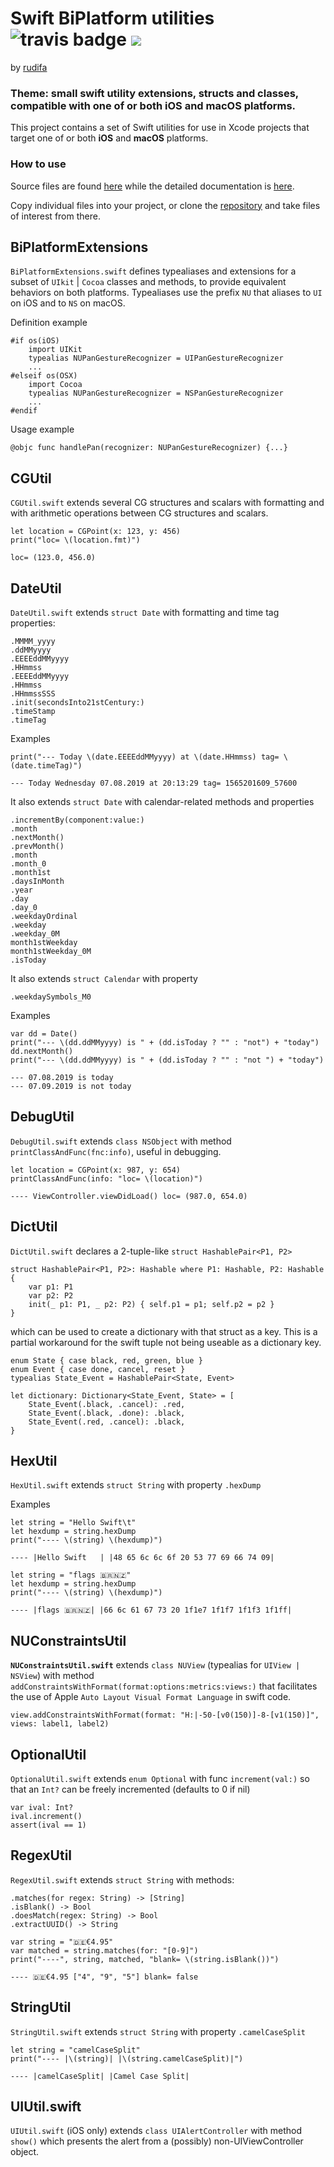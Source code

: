 #  Swift BiPlatform utilities  &nbsp;&nbsp; ![travis badge](https://travis-ci.org/rudifa/SwiftUtilBiP.svg?branch=master)  ![](https://github.com/actions/SwiftUtilBiP/workflows/.github/workflows/main.yml/badge.svg)


by [rudifa](https://github.com/rudifa)

### Theme: small swift utility extensions, structs and classes, compatible with one of or both **iOS** and **macOS** platforms.

This project contains a set of Swift utilities for use in Xcode projects that target one of or both **iOS** and **macOS** platforms.

### How to use

Source files are found [here](https://github.com/rudifa/SwiftUtilBiP/tree/master/Shared/Util) while the detailed documentation is [here](https://rudifa.github.io/SwiftUtilBiP/).

Copy individual files into your project, or clone the [repository](https://github.com/rudifa/SwiftUtilBiP) and take files of interest from there.

## BiPlatformExtensions

`BiPlatformExtensions.swift` defines typealiases and extensions for a subset of `UIkit` | `Cocoa` classes and methods, to provide equivalent behaviors on both platforms. Typealiases use the prefix `NU` that aliases to `UI` on iOS and to `NS` on macOS.

Definition example

```
#if os(iOS)
    import UIKit
    typealias NUPanGestureRecognizer = UIPanGestureRecognizer
    ...
#elseif os(OSX)
    import Cocoa
    typealias NUPanGestureRecognizer = NSPanGestureRecognizer
    ...
#endif
```
Usage example
```
@objc func handlePan(recognizer: NUPanGestureRecognizer) {...}
```

## CGUtil

`CGUtil.swift` extends several CG structures and scalars with formatting and with arithmetic operations between CG structures and scalars.

```
let location = CGPoint(x: 123, y: 456)
print("loc= \(location.fmt)")
```
```
loc= (123.0, 456.0)
```

## DateUtil

`DateUtil.swift` extends `struct Date` with formatting and time tag properties:
```
.MMMM_yyyy
.ddMMyyyy
.EEEEddMMyyyy
.HHmmss
.EEEEddMMyyyy
.HHmmss
.HHmmssSSS
.init(secondsInto21stCentury:)
.timeStamp
.timeTag
```
Examples

```
print("--- Today \(date.EEEEddMMyyyy) at \(date.HHmmss) tag= \(date.timeTag)")

--- Today Wednesday 07.08.2019 at 20:13:29 tag= 1565201609_57600
```

It also extends `struct Date` with calendar-related methods and properties
```
.incrementBy(component:value:)
.month
.nextMonth()
.prevMonth()
.month
.month_0
.month1st
.daysInMonth
.year
.day
.day_0
.weekdayOrdinal
.weekday
.weekday_0M
month1stWeekday
month1stWeekday_0M
.isToday
```

It also extends `struct Calendar` with property

```
.weekdaySymbols_M0
```

Examples

```
var dd = Date()
print("--- \(dd.ddMMyyyy) is " + (dd.isToday ? "" : "not") + "today")
dd.nextMonth()
print("--- \(dd.ddMMyyyy) is " + (dd.isToday ? "" : "not ") + "today")

--- 07.08.2019 is today
--- 07.09.2019 is not today
```


## DebugUtil

`DebugUtil.swift` extends `class NSObject` with method `printClassAndFunc(fnc:info)`, useful in debugging.
```
let location = CGPoint(x: 987, y: 654)
printClassAndFunc(info: "loc= \(location)")
```
```
---- ViewController.viewDidLoad() loc= (987.0, 654.0)
```


## DictUtil

`DictUtil.swift` declares a 2-tuple-like `struct HashablePair<P1, P2>`
```
struct HashablePair<P1, P2>: Hashable where P1: Hashable, P2: Hashable {
    var p1: P1
    var p2: P2
    init(_ p1: P1, _ p2: P2) { self.p1 = p1; self.p2 = p2 }
}

```

which can be used to create a dictionary with that struct as a key. This is a partial workaround for the swift tuple not being useable as a dictionary key.

```
enum State { case black, red, green, blue }
enum Event { case done, cancel, reset }
typealias State_Event = HashablePair<State, Event>

let dictionary: Dictionary<State_Event, State> = [
    State_Event(.black, .cancel): .red,
    State_Event(.black, .done): .black,
    State_Event(.red, .cancel): .black,
}
```

## HexUtil

`HexUtil.swift` extends `struct String` with property `.hexDump`

Examples

```
let string = "Hello Swift\t"
let hexdump = string.hexDump
print("---- \(string) \(hexdump)")

---- |Hello Swift	| |48 65 6c 6c 6f 20 53 77 69 66 74 09|
```
```
let string = "flags 🇧🇷🇳🇿"
let hexdump = string.hexDump
print("---- \(string) \(hexdump)")

---- |flags 🇧🇷🇳🇿| |66 6c 61 67 73 20 1f1e7 1f1f7 1f1f3 1f1ff|

```


## NUConstraintsUtil

**`NUConstraintsUtil.swift`**  extends `class NUView` (typealias for `UIView | NSView`) with method `addConstraintsWithFormat(format:options:metrics:views:)` that facilitates the use of Apple `Auto Layout Visual Format Language` in swift code.
```
view.addConstraintsWithFormat(format: "H:|-50-[v0(150)]-8-[v1(150)]", views: label1, label2)
```

## OptionalUtil

`OptionalUtil.swift` extends `enum Optional` with func `increment(val:)`
so that an `Int?` can be freely incremented (defaults to 0 if nil)
```
var ival: Int?
ival.increment()
assert(ival == 1)

```

## RegexUtil

`RegexUtil.swift` extends `struct String` with methods:
```
.matches(for regex: String) -> [String]
.isBlank() -> Bool
.doesMatch(regex: String) -> Bool
.extractUUID() -> String
```

```
var string = "🇩🇪€4.95"
var matched = string.matches(for: "[0-9]")
print("----", string, matched, "blank= \(string.isBlank())")

---- 🇩🇪€4.95 ["4", "9", "5"] blank= false
```


## StringUtil

`StringUtil.swift` extends `struct String` with property `.camelCaseSplit`

```
let string = "camelCaseSplit"
print("---- |\(string)| |\(string.camelCaseSplit)|")

---- |camelCaseSplit| |Camel Case Split|

```


## UIUtil.swift

`UIUtil.swift` (iOS only) extends `class UIAlertController` with method `show()` which presents the alert from a (possibly) non-UIViewController object.
